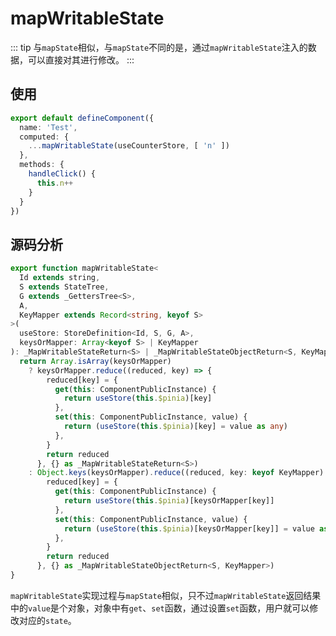 # mapWritableState

::: tip
与`mapState`相似，与`mapState`不同的是，通过`mapWritableState`注入的数据，可以直接对其进行修改。
:::

## 使用

```ts
export default defineComponent({
  name: 'Test',
  computed: {
    ...mapWritableState(useCounterStore, [ 'n' ])
  },
  methods: {
    handleClick() {
      this.n++
    }
  }
})
```

## 源码分析

```ts
export function mapWritableState<
  Id extends string,
  S extends StateTree,
  G extends _GettersTree<S>,
  A,
  KeyMapper extends Record<string, keyof S>
>(
  useStore: StoreDefinition<Id, S, G, A>,
  keysOrMapper: Array<keyof S> | KeyMapper
): _MapWritableStateReturn<S> | _MapWritableStateObjectReturn<S, KeyMapper> {
  return Array.isArray(keysOrMapper)
    ? keysOrMapper.reduce((reduced, key) => {
        reduced[key] = {
          get(this: ComponentPublicInstance) {
            return useStore(this.$pinia)[key]
          },
          set(this: ComponentPublicInstance, value) {
            return (useStore(this.$pinia)[key] = value as any)
          },
        }
        return reduced
      }, {} as _MapWritableStateReturn<S>)
    : Object.keys(keysOrMapper).reduce((reduced, key: keyof KeyMapper) => {
        reduced[key] = {
          get(this: ComponentPublicInstance) {
            return useStore(this.$pinia)[keysOrMapper[key]]
          },
          set(this: ComponentPublicInstance, value) {
            return (useStore(this.$pinia)[keysOrMapper[key]] = value as any)
          },
        }
        return reduced
      }, {} as _MapWritableStateObjectReturn<S, KeyMapper>)
}
```

`mapWritableState`实现过程与`mapState`相似，只不过`mapWritableState`返回结果中的`value`是个对象，对象中有`get`、`set`函数，通过设置`set`函数，用户就可以修改对应的`state`。
